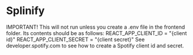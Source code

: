 # Splinify

IMPORTANT!
This will not run unless you create a .env file in the frontend folder. Its contents should be as follows:
REACT_APP_CLIENT_ID = "{client id}"
REACT_APP_CLIENT_SECRET = "{client secret}"
See developer.spotify.com to see how to create a Spotify client id and secret.
